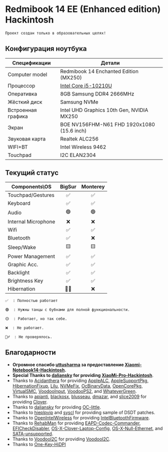 #  Redmibook 14 EE (Enhanced edition) Hackintosh

```md
Проект создан только в образовательных целях!
```

## Конфигурация ноутбука

| Спецификации        | Детали                                              |
| ------------------- | --------------------------------------------------- |
| Computer model      | Redmibook 14 Enchanted Edition (MX250)              |
| Процессор           | [Intel Core i5-10210U](https://ark.intel.com/content/www/us/en/ark/products/195436/intel-core-i510210u-processor-6m-cache-up-to-4-20-ghz.html)                                |
| Оперативка              | 8GB Samsung DDR4 2666MHz                            |
| Жёсткий диск           | Samsung NVMe                                        |
| Встроенная графика | Intel UHD Graphics 10th Gen, NVIDIA MX250                              |
| Экран             | BOE NV156FHM-N61 FHD 1920x1080 (15.6 inch)                      |
| Звуковая карта          | Realtek ALC256                                      |
| WIFI+BT       | Intel Wireless 9462                                 |
| Touchpad            | I2C ELAN2304                                        |

## Текущий статус

| Components\OS     | BigSur | Monterey |
| ----------------- | :----: | :-----------: |
| Touchpad/Gestures |   ✅    |       ✅       |
| Keyboard          |   ✅    |       ✅       |
| Audio             |   🟢    |       🟢       |
| Internal Microphone  |   ❌    |       ❌       |
| Wifi              |   ✅    |       ✅       |
| Bluetooth         |   ✅    |       ❌       |
| Sleep/Wake        |   🟨    |       🟨       |
| Power Management  |   ✅    |       ✅       |
| Graphic Acc.      |   ✅    |       ✅       |
| Backlight         |   ✅    |       ✅       |
| Brightness Key    |   ✅    |       ✅       |
| Hibernation       |   🤷‍♂️    |       ❌       |

```md
✅  : Полностью работает

🟢  : Нужны танцы с бубнами для полной функциональности.

🟡  : Работает, но так себе.

❌  : Не работает.

🤷‍♂️  : Не проверялось.
```


## Благодарности

- **Огромное спасибо [uttusharma](https://github.com/uttusharma) за предоставление [Xiaomi-Notebook14-Hackintosh](https://github.com/uttusharma/Xiaomi-Notebook14-Hackintosh).**
- **Special Thanks to [daliansky](https://github.com/daliansky) for providing [XiaoMi-Pro-Hackintosh](https://github.com/daliansky/XiaoMi-Pro-Hackintosh)**.
- Thanks to [Acidanthera](https://github.com/acidanthera) for providing [AppleALC](https://github.com/acidanthera/AppleALC), [AppleSupportPkg](https://github.com/acidanthera/AppleSupportPkg), [HibernationFixup](https://github.com/acidanthera/HibernationFixup), [Lilu](https://github.com/acidanthera/Lilu), [NVMeFix](https://github.com/acidanthera/NVMeFix), [OcBinaryData](https://github.com/acidanthera/OcBinaryData), [OpenCorePkg](https://github.com/acidanthera/OpenCorePkg), [VirtualSMC](https://github.com/acidanthera/VirtualSMC), [VoodooInput](https://github.com/acidanthera/VoodooInput), [VoodooPS2](https://github.com/acidanthera/VoodooPS2), and [WhateverGreen](https://github.com/acidanthera/WhateverGreen).
- Thanks to [apianti](https://sourceforge.net/u/apianti), [blackosx](https://sourceforge.net/u/blackosx), [blusseau](https://sourceforge.net/u/blusseau), [dmazar](https://sourceforge.net/u/dmazar), and [slice2009](https://sourceforge.net/u/slice2009) for providing [Clover](https://github.com/CloverHackyColor/CloverBootloader).
- Thanks to [daliansky](https://github.com/daliansky) for providing [OC-little](https://github.com/daliansky/OC-little).
- Thanks to [hieplpvip](https://github.com/hieplpvip) and [syscl](https://github.com/syscl) for providing sample of DSDT patches.
- Thanks to [OpenIntelWireless](https://github.com/OpenIntelWireless) for providing [IntelBluetoothFirmware](https://github.com/OpenIntelWireless/IntelBluetoothFirmware).
- Thanks to [RehabMan](https://github.com/RehabMan) for providing [EAPD-Codec-Commander](https://github.com/RehabMan/EAPD-Codec-Commander), [EFICheckDisabler](https://github.com/RehabMan/hack-tools/tree/master/kexts/EFICheckDisabler.kext), [OS-X-Clover-Laptop-Config](https://github.com/RehabMan/OS-X-Clover-Laptop-Config), [OS-X-Null-Ethernet](https://github.com/RehabMan/OS-X-Null-Ethernet), and [SATA-unsupported](https://github.com/RehabMan/hack-tools/tree/master/kexts/SATA-unsupported.kext).
- Thanks to [VoodooI2C](https://github.com/VoodooI2C) for providing [VoodooI2C](https://github.com/VoodooI2C/VoodooI2C).
- Thanks to [One-Key-HiDPI](https://github.com/xzhih/one-key-hidpi)
